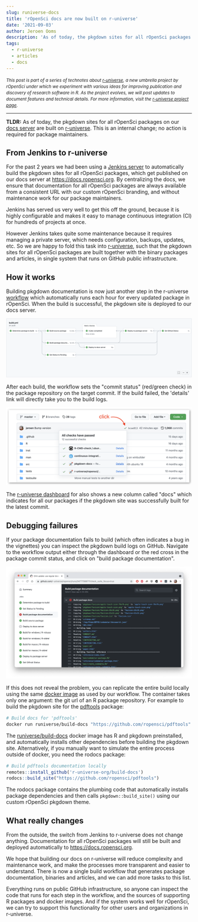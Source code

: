 ```yaml
---
slug: runiverse-docs
title: 'rOpenSci docs are now built on r-universe'
date: '2021-09-03'
author: Jeroen Ooms
description: 'As of today, the pkgdown sites for all rOpenSci packages on our docs server are built on r-universe.'
tags:
  - r-universe
  - articles
  - docs
---
```


<small><em>This post is part of a series of technotes about [r-universe](https://r-universe.dev), a new umbrella project by rOpenSci under which we experiment with various ideas for improving publication and discovery of research software in R.
As the project evolves, we will post updates to document features and technical details.
For more information, visit the [r-universe project page](/r-universe/).</em></small>

---



__TLDR:__ As of today, the pkgdown sites for all rOpenSci packages on our [docs server](https://docs.ropensci.org/) are built on [r-universe](https://ropensci.r-universe.dev). This is an internal change; no action is required for package maintainers.


## From Jenkins to r-universe

For the past 2 years we had been using a [Jenkins server](/blog/2019/06/07/ropensci-docs/) to automatically build the pkgdown sites for all rOpenSci packages, which get published on our docs server at https://docs.ropensci.org. By centralizing the docs, we ensure that documentation for all rOpenSci packages are always available from a consistent URL with our custom rOpenSci branding, and without maintenance work for our package maintainers.

Jenkins has served us very well to get this off the ground, because it is highly configurable and makes it easy to manage continuous integration (CI) for hundreds of projects at once.

However Jenkins takes quite some maintenance because it requires managing a private server, which needs configuration, backups, updates, etc. So we are happy to fold this task into [r-universe](https://ropensci.r-universe.dev/), such that the pkgdown sites for all rOpenSci packages are built together with the binary packages and articles, in single system that runs on GitHub public infrastructure. 

## How it works

Building pkgdown documentation is now just another step in the r-universe [workflow](https://github.com/r-universe/ropensci/blob/master/.github/workflows/build.yml) which automatically runs each hour for every updated package in rOpenSci. When the build is successful, the pkgdown site is deployed to our docs server. 

[![Screenshot of the diagram of steps in the r-universe workflow. The steps are building package source, building and deploying the GitHub documentation, setting the GitHub commit status.](wf1.png)](https://github.com/r-universe/ropensci/actions/runs/1193900365)

After each build, the workflow sets the "commit status" (red/green check) in the package repository on the target commit. If the build failed, the 'details' link will directly take you to the build logs.

![Screenshot of a GitHub repository after clicking on the green arrow next to the hash of the latest commit. This opened a small card with different checks including the docs building status.](status2.png)

The [r-universe dashboard](https://ropensci.r-universe.dev/ui#builds) for also shows a new column called "docs" which indicates for all our packages if the pkgdown site was successfully built for the latest commit.

## Debugging failures

If your package documentation fails to build (which often indicates a bug in the vignettes) you can inspect the pkgdown build logs on GitHub. Navigate to the workflow output either through the dashboard or the red cross in the package commit status, and click on "build package documentation".

[![failed-build-screenshot](fail.png)](https://github.com/r-universe/ropensci/runs/3477708871?check_suite_focus=true)

If this does not reveal the problem, you can replicate the entire build locally using the same [docker image](https://github.com/r-universe-org/build-docs) as used by our workflow. The container takes only one argument: the git url of an R package repository. For example to build the pkgdown site for the [pdftools](https://docs.ropensci.org/pdftools) package:

```sh
# Build docs for 'pdftools'
docker run runiverse/build-docs "https://github.com/ropensci/pdftools"
```

The [runiverse/build-docs](https://github.com/r-universe-org/build-docs) docker image has R and pkgdown preinstalled, and automatically installs other dependencies before building the pkgdown site. Alternatively, if you manually want to simulate the entire process outside of docker, you need the rodocs package:

```r
# Build pdftools documentation locally
remotes::install_github('r-universe-org/build-docs')
rodocs::build_site("https://github.com/ropensci/pdftools")
```

The rodocs package contains the plumbing code that automatically installs package dependencies and then calls `pkgdown::build_site()` using our custom rOpenSci pkgdown theme.

## What really changes

From the outside, the switch from Jenkins to r-universe does not change anything. Documentation for all rOpenSci packages will still be built and deployed automatically to https://docs.ropensci.org.

We hope that building our docs on r-universe will reduce complexity and maintenance work, and make the processes more transparent and easier to understand. There is now a single build workflow that generates package documentation, binaries and articles, and we can add more tasks to this list.

Everything runs on public GitHub infrastructure, so anyone can inspect the code that runs for each step in the workflow, and the sources of supporting R packages and docker images. And if the system works well for rOpenSci, we can try to support this functionality for other users and organizations in r-universe.

<script>
window.onload=function(){
    var img = $("img[src$='wf1.png']");
    img.mouseover(x => img.attr('src','wf2.png')).mouseout(x => img.attr('src','wf1.png'));
}
</script>
